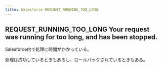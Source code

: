 ```yaml
---
title: Salesforce REQUEST_RUNNING_TOO_LONG
---
```


## REQUEST_RUNNING_TOO_LONG Your request was running for too long, and has been stopped.

Salesforce内で処理に時間がかかっている。

処理は成功しているときもあるし、ロールバックされているときもある。


